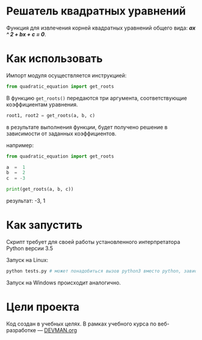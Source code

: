 # Решатель квадратных уравнений

Функция для извлечения корней квадратных уравнений общего вида: _**ax ^ 2 + bx + c = 0**_.



# Как использовать

Импорт модуля осуществляется инструкцией:
```python
from quadratic_equation import get_roots
```

В функцию `get_roots()` передаются три аргумента, соответствующие коэффициентам уравнения.
 
```python
root1, root2 = get_roots(a, b, c)
```

в результате выполнения функции, будет получено решение в зависимости от заданных коэффициентов.

например:

```python
from quadratic_equation import get_roots

a  =  1
b  =  2
c  = -3

print(get_roots(a, b, c))
```

результат: -3, 1

# Как запустить

Скрипт требует для своей работы установленного интерпретатора Python версии 3.5

Запуск на Linux:

```bash
python tests.py # может понадобиться вызов python3 вместо python, зависит от настроек операционной системы
```

Запуск на Windows происходит аналогично.

# Цели проекта

Код создан в учебных целях. В рамках учебного курса по веб-разработке ― [DEVMAN.org](https://devman.org)
